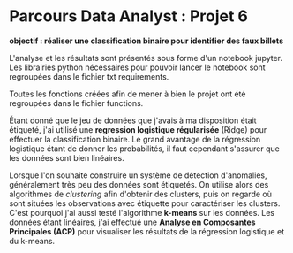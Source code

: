 # Parcours Data Analyst : Projet 6

**objectif : réaliser une classification binaire pour identifier des faux billets**

L'analyse et les résultats sont présentés sous forme d'un notebook jupyter.  
Les librairies python nécessaires pour pouvoir lancer le notebook sont regroupées dans le fichier txt requirements.

Toutes les fonctions créées afin de mener à bien le projet ont été regroupées dans le fichier functions.

Étant donné que le jeu de données que j'avais à ma disposition était étiqueté, j'ai utilisé une **regression logistique régularisée** (Ridge) pour effectuer la classification binaire. Le grand avantage de la régression logistique étant de donner les probabilités, il faut cependant s'assurer que les données sont bien linéaires.

Lorsque l'on souhaite construire un système de détection d'anomalies, généralement très peu des données sont étiquetés. On utilise alors des algorithmes de *clustering* afin d'obtenir des clusters, puis on regarde où sont situées les observations avec étiquette pour caractériser les clusters. C'est pourquoi j'ai aussi testé l'algorithme **k-means** sur les données. Les données étant linéaires, j'ai effectué une **Analyse en Composantes Principales (ACP)** pour visualiser les résultats de la régression logistique et du k-means.
